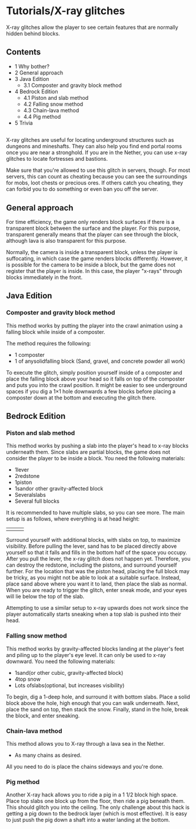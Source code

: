 # Tutorials/X-ray glitches
X-ray glitches allow the player to see certain features that are normally hidden behind blocks.

## Contents
- 1 Why bother?
- 2 General approach
- 3 Java Edition
	- 3.1 Composter and gravity block method
- 4 Bedrock Edition
	- 4.1 Piston and slab method
	- 4.2 Falling snow method
	- 4.3 Chain-lava method
	- 4.4 Pig method
- 5 Trivia

## 
X-ray glitches are useful for locating underground structures such as dungeons and mineshafts. They can also help you find end portal rooms once you are near a stronghold. If you are in the Nether, you can use x-ray glitches to locate fortresses and bastions.

Make sure that you're allowed to use this glitch in servers, though. For most servers, this can count as cheating because you can see the surroundings for mobs, loot chests or precious ores. If others catch you cheating, they can forbid you to do something or even ban you off the server.

## General approach
For time efficiency, the game only renders block surfaces if there is a transparent block between the surface and the player. For this purpose, transparent generally means that the player can see through the block, although lava is also transparent for this purpose. 

Normally, the camera is inside a transparent block, unless the player is suffocating, in which case the game renders blocks differently. However, it is possible for the camera to be inside a block, but the game does not register that the player is inside. In this case, the player "x-rays" through blocks immediately in the front.

## Java Edition
### Composter and gravity block method
This method works by putting the player into the crawl animation using a falling block while inside of a composter.

The method requires the following:

- 1 composter
- 1 of anysolidfalling block (Sand, gravel, and concrete powder all work)

To execute the glitch, simply position yourself inside of a composter and place the falling block above your head so it falls on top of the composter and puts you into the crawl position. It might be easier to see underground spaces if you dig a 1×1 hole downwards a few blocks before placing a composter down at the bottom and executing the glitch there.

## Bedrock Edition
### Piston and slab method
This method works by pushing a slab into the player's head to x-ray blocks underneath them. Since slabs are partial blocks, the game does not consider the player to be inside a block. You need the following materials:

- 1lever
- 2redstone
- 1piston
- 1sandor other gravity-affected block
- Severalslabs
- Several full blocks

It is recommended to have multiple slabs, so you can see more. The main setup is as follows, where everything is at head height:

|  |  |  |
|--|--|--|
|  |  |  |

Surround yourself with additional blocks, with slabs on top, to maximize visibility. Before pulling the lever, sand has to be placed directly above yourself so that it falls and fills in the bottom half of the space you occupy. After you pull the lever, the x-ray glitch does not happen yet. Therefore, you can destroy the redstone, including the pistons, and surround yourself further. For the location that was the piston head, placing the full block may be tricky, as you might not be able to look at a suitable surface. Instead, place sand above where you want it to land, then place the slab as normal. When you are ready to trigger the glitch, enter sneak mode, and your eyes will lie below the top of the slab.

Attempting to use a similar setup to x-ray upwards does not work since the player automatically starts sneaking when a top slab is pushed into their head.

### Falling snow method
This method works by gravity-affected blocks landing at the player's feet and piling up to the player's eye level. It can only be used to x-ray downward. You need the following materials:

- 1sand(or other cubic, gravity-affected block)
- 4top snow
- Lots ofslabs(optional, but increases visibility)

To begin, dig a 1-deep hole, and surround it with bottom slabs. Place a solid block above the hole, high enough that you can walk underneath. Next, place the sand on top, then stack the snow. Finally, stand in the hole, break the block, and enter sneaking.

### Chain-lava method
This method allows you to X-ray through a lava sea in the Nether.

- As many chains as desired.

All you need to do is place the chains sideways and you're done.

### Pig method
Another X-ray hack allows you to ride a pig in a 1 1/2 block high space. Place top slabs one block up from the floor, then ride a pig beneath them. This should glitch you into the ceiling. The only challenge about this hack is getting a pig down to the bedrock layer (which is most effective). It is easy to just push the pig down a shaft into a water landing at the bottom.


